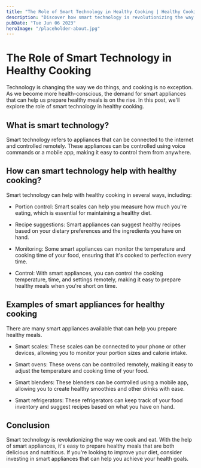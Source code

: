 ```yaml
---
title: "The Role of Smart Technology in Healthy Cooking | Healthy Cooking Appliances"
description: "Discover how smart technology is revolutionizing the way we cook and eat. Learn how smart appliances can help you prepare healthier meals."
pubDate: "Tue Jun 06 2023"
heroImage: "/placeholder-about.jpg"
---
```


# The Role of Smart Technology in Healthy Cooking

Technology is changing the way we do things, and cooking is no exception. As we become more health-conscious, the demand for smart appliances that can help us prepare healthy meals is on the rise. In this post, we&#39;ll explore the role of smart technology in healthy cooking.

## What is smart technology?

Smart technology refers to appliances that can be connected to the internet and controlled remotely. These appliances can be controlled using voice commands or a mobile app, making it easy to control them from anywhere.

## How can smart technology help with healthy cooking?

Smart technology can help with healthy cooking in several ways, including:

- Portion control: Smart scales can help you measure how much you&#39;re eating, which is essential for maintaining a healthy diet.

- Recipe suggestions: Smart appliances can suggest healthy recipes based on your dietary preferences and the ingredients you have on hand.

- Monitoring: Some smart appliances can monitor the temperature and cooking time of your food, ensuring that it&#39;s cooked to perfection every time.

- Control: With smart appliances, you can control the cooking temperature, time, and settings remotely, making it easy to prepare healthy meals when you&#39;re short on time.

## Examples of smart appliances for healthy cooking

There are many smart appliances available that can help you prepare healthy meals.

- Smart scales: These scales can be connected to your phone or other devices, allowing you to monitor your portion sizes and calorie intake.

- Smart ovens: These ovens can be controlled remotely, making it easy to adjust the temperature and cooking time of your food.

- Smart blenders: These blenders can be controlled using a mobile app, allowing you to create healthy smoothies and other drinks with ease.

- Smart refrigerators: These refrigerators can keep track of your food inventory and suggest recipes based on what you have on hand.

## Conclusion

Smart technology is revolutionizing the way we cook and eat. With the help of smart appliances, it&#39;s easy to prepare healthy meals that are both delicious and nutritious. If you&#39;re looking to improve your diet, consider investing in smart appliances that can help you achieve your health goals.
